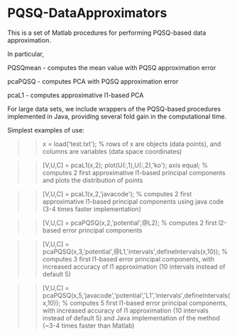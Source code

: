 # PQSQ-DataApproximators

This is a set of Matlab procedures for performing PQSQ-based data approximation.

In particular,

PQSQmean - computes the mean value with PQSQ approximation error 

pcaPQSQ - computes PCA with PQSQ approximation error 

pcaL1 - computes approximative l1-based PCA

For large data sets, we include wrappers of the PQSQ-based procedures implemented in Java, providing several fold gain in the computational time.

Simplest examples of use:

>> x = load('test.txt'); % rows of x are objects (data points), and columns are variables (data space coordinates)

>>[V,U,C] = pcaL1(x,2); plot(U(:,1),U(:,2),'ko'); axis equal;
% computes 2 first approximative l1-based principal components and plots the distribution of points

>>[V,U,C] = pcaL1(x,2,'javacode'); 
% computes 2 first approximative l1-based principal components using java code (3-4 times faster implementation)

>>[V,U,C] = pcaPQSQ(x,2,'potential',@L2); 
% computes 2 first l2-based error principal components

>>[V,U,C] = pcaPQSQ(x,3,'potential',@L1,'intervals',defineIntervals(x,10)); 
% computes 3 first l1-based error principal components, with increased accuracy of l1 approximation (10 intervals instead of default 5)

>>[V,U,C] = pcaPQSQ(x,5,'javacode','potential','L1','intervals',defineIntervals(x,10)); 
% computes 5 first l1-based error principal components, with increased accuracy of l1 approximation (10 intervals instead of default 5) and Java implementation of the method (~3-4 times faster than Matlab)
